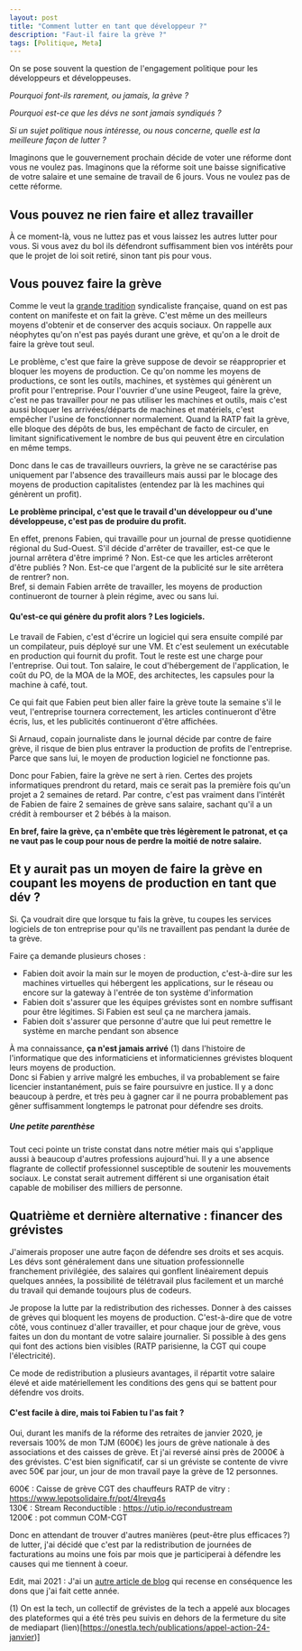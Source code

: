 ```yaml
---
layout: post
title: "Comment lutter en tant que développeur ?"
description: "Faut-il faire la grève ?"
tags: [Politique, Meta]
---
```


On se pose souvent la question de l'engagement politique pour les développeurs et développeuses.

*Pourquoi font-ils rarement, ou jamais, la grève ?*

*Pourquoi est-ce que les dévs ne sont jamais syndiqués ?*

*Si un sujet politique nous intéresse, ou nous concerne, quelle est la meilleure façon de lutter ?*

Imaginons que le gouvernement prochain décide de voter une réforme dont vous ne voulez pas. Imaginons que la réforme soit
une baisse significative de votre salaire et une semaine de travail de 6 jours. Vous ne voulez pas de cette réforme. 

## Vous pouvez ne rien faire et allez travailler
À ce moment-là, vous ne luttez pas et vous laissez les autres lutter pour vous. Si vous avez du bol ils défendront
suffisamment bien vos intérêts pour que le projet de loi soit retiré, sinon tant pis pour vous.

## Vous pouvez faire la grève
Comme le veut la [grande tradition](https://fr.wikipedia.org/wiki/Anarcho-syndicalisme) syndicaliste française, quand on est pas content on manifeste 
et on fait la grève. C'est même un des meilleurs moyens d'obtenir et de conserver des acquis sociaux. On rappelle aux néophytes
qu'on n'est pas payés durant une grève, et qu'on a le droit de faire la grève tout seul.

Le problème, c'est que faire la grève suppose de devoir se réapproprier et bloquer les moyens de production. Ce qu'on
nomme les moyens de productions, ce sont les outils, machines, et systèmes qui génèrent un profit pour l'entreprise.
Pour l'ouvrier d'une usine Peugeot, faire la grève, c'est ne pas travailler pour ne pas utiliser les machines et outils, mais c'est
aussi bloquer les arrivées/départs de machines et matériels, c'est empêcher l'usine de fonctionner normalement. 
Quand la RATP fait la grève, elle bloque des dépôts de bus, les empêchant de facto de circuler, en limitant significativement
le nombre de bus qui peuvent être en circulation en même temps.

Donc dans le cas de travailleurs ouvriers, la grève ne se caractérise pas uniquement par l'absence des travailleurs mais
aussi par le blocage des moyens de production capitalistes (entendez par là les machines qui génèrent un profit).

**Le problème principal, c'est que le travail d'un développeur ou d'une développeuse, c'est pas de produire du profit.**

En effet, prenons Fabien, qui travaille pour un journal de presse quotidienne régional du Sud-Ouest. S'il décide d'arrêter
de travailler, est-ce que le journal arrêtera d'être imprimé ? Non.
Est-ce que les articles arrêteront d'être publiés ? Non. Est-ce que l'argent de la publicité sur le site arrêtera de rentrer? non.    
Bref, si demain Fabien arrête de travailler, les moyens de production continueront de tourner à plein régime, avec ou sans lui.

#### Qu'est-ce qui génère du profit alors ? Les logiciels.

Le travail de Fabien, c'est d'écrire un logiciel qui sera ensuite compilé par un compilateur, puis déployé sur une VM. Et c'est
seulement un exécutable en production qui fournit du profit. Tout le reste est une charge pour l'entreprise. Oui tout.
Ton salaire, le cout d'hébergement de l'application, le coût du PO, de la MOA de la MOE, des architectes, les capsules 
pour la machine à café, tout.

Ce qui fait que Fabien peut bien aller faire la grève toute la semaine s'il le veut, l'entreprise tournera correctement, 
les articles continueront d'être écris, lus, et les publicités continueront d'être affichées.

Si Arnaud, copain journaliste dans le journal décide par contre de faire grève, il risque de bien plus entraver la 
production de profits de l'entreprise. Parce que sans lui, le moyen de production logiciel ne fonctionne pas. 

Donc pour Fabien, faire la grève ne sert à rien. Certes des projets informatiques prendront du retard, mais ce serait pas la 
première fois qu'un projet a 2 semaines de retard. Par contre, c'est pas vraiment dans l'intérêt de Fabien de faire
2 semaines de grève sans salaire, sachant qu'il a un crédit à rembourser et 2 bébés à la maison.

**En bref, faire la grève, ça n'embête que très légèrement le patronat, et ça ne vaut pas le coup pour nous de perdre la
moitié de notre salaire.**

## Et y aurait pas un moyen de faire la grève en coupant les moyens de production en tant que dév ?

Si. Ça voudrait dire que lorsque tu fais la grève, tu coupes les services logiciels de ton entreprise pour qu'ils ne
travaillent pas pendant la durée de ta grève.

Faire ça demande plusieurs choses : 
* Fabien doit avoir la main sur le moyen de production, c'est-à-dire sur les machines virtuelles qui hébergent les 
  applications, sur le réseau ou encore sur la gateway à l'entrée de ton système d'information
* Fabien doit s'assurer que les équipes grévistes sont en nombre suffisant pour être légitimes. Si Fabien est seul
  ça ne marchera jamais. 
* Fabien doit s'assurer que personne d'autre que lui peut remettre le système en marche pendant son absence


À ma connaissance, **ça n'est jamais arrivé** (1) dans l'histoire de l'informatique que des informaticiens et informaticiennes 
grévistes bloquent leurs moyens de production.    
Donc si Fabien y arrive malgré les embuches, il va probablement se faire licencier instantanément, puis se faire
poursuivre en justice. Il y a donc beaucoup à perdre, et très peu à gagner car il ne pourra
probablement pas gêner suffisamment longtemps le patronat pour défendre ses droits. 

##### Une petite parenthèse
Tout ceci pointe un triste constat dans notre métier mais qui s'applique aussi à beaucoup d'autres professions aujourd'hui.
Il y a une absence flagrante de collectif professionnel susceptible de soutenir les mouvements sociaux. Le constat serait
autrement différent si une organisation était capable de mobiliser des milliers de personne.

## Quatrième et dernière alternative : financer des grévistes

J'aimerais proposer une autre façon de défendre ses droits et ses acquis. Les dévs sont généralement dans une situation 
professionnelle franchement privilégiée, des salaires qui gonflent linéairement depuis quelques années, 
la possibilité de télétravail plus facilement et un marché du travail qui demande toujours plus de codeurs. 

Je propose la lutte par la redistribution des richesses. Donner à des caisses de grèves qui bloquent les moyens de production.
C'est-à-dire que de votre côté, vous continuez d'aller travailler, et pour chaque jour de grève, vous faites un don du montant
de votre salaire journalier. Si possible à des gens qui font des actions bien visibles (RATP parisienne, la CGT qui coupe 
l'électricité). 

Ce mode de redistribution a plusieurs avantages, il répartit votre salaire élevé et aide matériellement les conditions 
des gens qui se battent pour défendre vos droits.

#### C'est facile à dire, mais toi Fabien tu l'as fait ?

Oui, durant les manifs de la réforme des retraites de janvier 2020, je reversais 100% de mon TJM (600€) les jours de grève nationale à des 
associations et des caisses de grève. Et j'ai reversé ainsi près de 2000€ à des grévistes. C'est bien significatif,
car si un gréviste se contente de vivre avec 50€ par jour, un jour de mon travail paye la grève de 12 personnes.

600€ : Caisse de grève CGT des chauffeurs RATP de vitry : https://www.lepotsolidaire.fr/pot/4lrevq4s     
130€ : Stream Reconductible : https://utip.io/recondustream    
1200€ : pot commun COM-CGT

Donc en attendant de trouver d'autres manières (peut-être plus efficaces ?) de lutter, j'ai décidé que c'est par la 
redistribution de journées de facturations au moins une fois par mois que je participerai à défendre les causes qui me
tiennent à coeur. 


Edit, mai 2021 : J'ai un [autre article de blog](2021-05-04-liste%20des%20dons.md) qui recense en conséquence les dons que j'ai fait cette année.

(1) On est la tech, un collectif de grévistes de la tech a appelé aux blocages des plateformes qui a été très peu suivis en dehors 
de la fermeture du site de mediapart (lien)[https://onestla.tech/publications/appel-action-24-janvier)]
